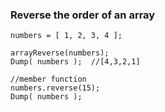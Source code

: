 ### Reverse the order of an array
```luceescript+trycf
numbers = [ 1, 2, 3, 4 ];

arrayReverse(numbers);
Dump( numbers );  //[4,3,2,1]

//member function
numbers.reverse(15);
Dump( numbers ); 
```
